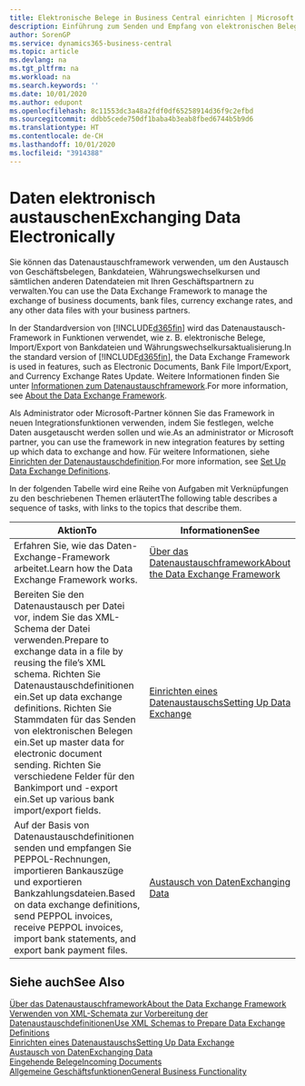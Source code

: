 ```yaml
---
title: Elektronische Belege in Business Central einrichten | Microsoft Docs
description: Einführung zum Senden und Empfang von elektronischen Belegen in Business Central.
author: SorenGP
ms.service: dynamics365-business-central
ms.topic: article
ms.devlang: na
ms.tgt_pltfrm: na
ms.workload: na
ms.search.keywords: ''
ms.date: 10/01/2020
ms.author: edupont
ms.openlocfilehash: 8c11553dc3a48a2fdf0df65258914d36f9c2efbd
ms.sourcegitcommit: ddbb5cede750df1baba4b3eab8fbed6744b5b9d6
ms.translationtype: HT
ms.contentlocale: de-CH
ms.lasthandoff: 10/01/2020
ms.locfileid: "3914388"
---
```

# <a name="exchanging-data-electronically"></a><span data-ttu-id="6e51f-103">Daten elektronisch austauschen</span><span class="sxs-lookup"><span data-stu-id="6e51f-103">Exchanging Data Electronically</span></span>
<span data-ttu-id="6e51f-104">Sie können das Datenaustauschframework verwenden, um den Austausch von Geschäftsbelegen, Bankdateien, Währungswechselkursen und sämtlichen anderen Datendateien mit Ihren Geschäftspartnern zu verwalten.</span><span class="sxs-lookup"><span data-stu-id="6e51f-104">You can use the Data Exchange Framework to manage the exchange of business documents, bank files, currency exchange rates, and any other data files with your business partners.</span></span>

<span data-ttu-id="6e51f-105">In der Standardversion von [!INCLUDE[d365fin](includes/d365fin_md.md)] wird das Datenaustausch-Framework in Funktionen verwendet, wie z. B. elektronische Belege, Import/Export von Bankdateien und Währungswechselkursaktualisierung.</span><span class="sxs-lookup"><span data-stu-id="6e51f-105">In the standard version of [!INCLUDE[d365fin](includes/d365fin_md.md)], the Data Exchange Framework is used in features, such as Electronic Documents, Bank File Import/Export, and Currency Exchange Rates Update.</span></span> <span data-ttu-id="6e51f-106">Weitere Informationen finden Sie unter [Informationen zum Datenaustauschframework](across-about-the-data-exchange-framework.md).</span><span class="sxs-lookup"><span data-stu-id="6e51f-106">For more information, see [About the Data Exchange Framework](across-about-the-data-exchange-framework.md).</span></span>

<span data-ttu-id="6e51f-107">Als Administrator oder Microsoft-Partner können Sie das Framework in neuen Integrationsfunktionen verwenden, indem Sie festlegen, welche Daten ausgetauscht werden sollen und wie.</span><span class="sxs-lookup"><span data-stu-id="6e51f-107">As an administrator or Microsoft partner, you can use the framework in new integration features by setting up which data to exchange and how.</span></span> <span data-ttu-id="6e51f-108">Für weitere Informationen, siehe [Einrichten der Datenaustauschdefinition](across-how-to-set-up-data-exchange-definitions.md).</span><span class="sxs-lookup"><span data-stu-id="6e51f-108">For more information, see [Set Up Data Exchange Definitions](across-how-to-set-up-data-exchange-definitions.md).</span></span>

<span data-ttu-id="6e51f-109">In der folgenden Tabelle wird eine Reihe von Aufgaben mit Verknüpfungen zu den beschriebenen Themen erläutert</span><span class="sxs-lookup"><span data-stu-id="6e51f-109">The following table describes a sequence of tasks, with links to the topics that describe them.</span></span>  

|<span data-ttu-id="6e51f-110">Aktion</span><span class="sxs-lookup"><span data-stu-id="6e51f-110">To</span></span>|<span data-ttu-id="6e51f-111">Informationen</span><span class="sxs-lookup"><span data-stu-id="6e51f-111">See</span></span>|  
|--------|---------|  
|<span data-ttu-id="6e51f-112">Erfahren Sie, wie das Daten-Exchange-Framework arbeitet.</span><span class="sxs-lookup"><span data-stu-id="6e51f-112">Learn how the Data Exchange Framework works.</span></span>|[<span data-ttu-id="6e51f-113">Über das Datenaustauschframework</span><span class="sxs-lookup"><span data-stu-id="6e51f-113">About the Data Exchange Framework</span></span>](across-about-the-data-exchange-framework.md)|  
|<span data-ttu-id="6e51f-114">Bereiten Sie den Datenaustausch per Datei vor, indem Sie das XML-Schema der Datei verwenden.</span><span class="sxs-lookup"><span data-stu-id="6e51f-114">Prepare to exchange data in a file by reusing the file’s XML schema.</span></span> <span data-ttu-id="6e51f-115">Richten Sie Datenaustauschdefinitionen ein.</span><span class="sxs-lookup"><span data-stu-id="6e51f-115">Set up data exchange definitions.</span></span> <span data-ttu-id="6e51f-116">Richten Sie Stammdaten für das Senden von elektronischen Belegen ein.</span><span class="sxs-lookup"><span data-stu-id="6e51f-116">Set up master data for electronic document sending.</span></span> <span data-ttu-id="6e51f-117">Richten Sie verschiedene Felder für den Bankimport und -export ein.</span><span class="sxs-lookup"><span data-stu-id="6e51f-117">Set up various bank import/export fields.</span></span>|[<span data-ttu-id="6e51f-118">Einrichten eines Datenaustauschs</span><span class="sxs-lookup"><span data-stu-id="6e51f-118">Setting Up Data Exchange</span></span>](across-set-up-data-exchange.md)|  
|<span data-ttu-id="6e51f-119">Auf der Basis von Datenaustauschdefinitionen senden und empfangen Sie PEPPOL-Rechnungen, importieren Bankauszüge und exportieren Bankzahlungsdateien.</span><span class="sxs-lookup"><span data-stu-id="6e51f-119">Based on data exchange definitions, send PEPPOL invoices, receive PEPPOL invoices, import bank statements, and export bank payment files.</span></span>|[<span data-ttu-id="6e51f-120">Austausch von Daten</span><span class="sxs-lookup"><span data-stu-id="6e51f-120">Exchanging Data</span></span>](across-exchange-data.md)|  

## <a name="see-also"></a><span data-ttu-id="6e51f-121">Siehe auch</span><span class="sxs-lookup"><span data-stu-id="6e51f-121">See Also</span></span>  
[<span data-ttu-id="6e51f-122">Über das Datenaustauschframework</span><span class="sxs-lookup"><span data-stu-id="6e51f-122">About the Data Exchange Framework</span></span>](across-about-the-data-exchange-framework.md)  
[<span data-ttu-id="6e51f-123">Verwenden von XML-Schemata zur Vorbereitung der Datenaustauschdefinitionen</span><span class="sxs-lookup"><span data-stu-id="6e51f-123">Use XML Schemas to Prepare Data Exchange Definitions</span></span>](across-how-to-use-xml-schemas-to-prepare-data-exchange-definitions.md)  
[<span data-ttu-id="6e51f-124">Einrichten eines Datenaustauschs</span><span class="sxs-lookup"><span data-stu-id="6e51f-124">Setting Up Data Exchange</span></span>](across-set-up-data-exchange.md)  
[<span data-ttu-id="6e51f-125">Austausch von Daten</span><span class="sxs-lookup"><span data-stu-id="6e51f-125">Exchanging Data</span></span>](across-exchange-data.md)  
[<span data-ttu-id="6e51f-126">Eingehende Belege</span><span class="sxs-lookup"><span data-stu-id="6e51f-126">Incoming Documents</span></span>](across-income-documents.md)  
[<span data-ttu-id="6e51f-127">Allgemeine Geschäftsfunktionen</span><span class="sxs-lookup"><span data-stu-id="6e51f-127">General Business Functionality</span></span>](ui-across-business-areas.md)
